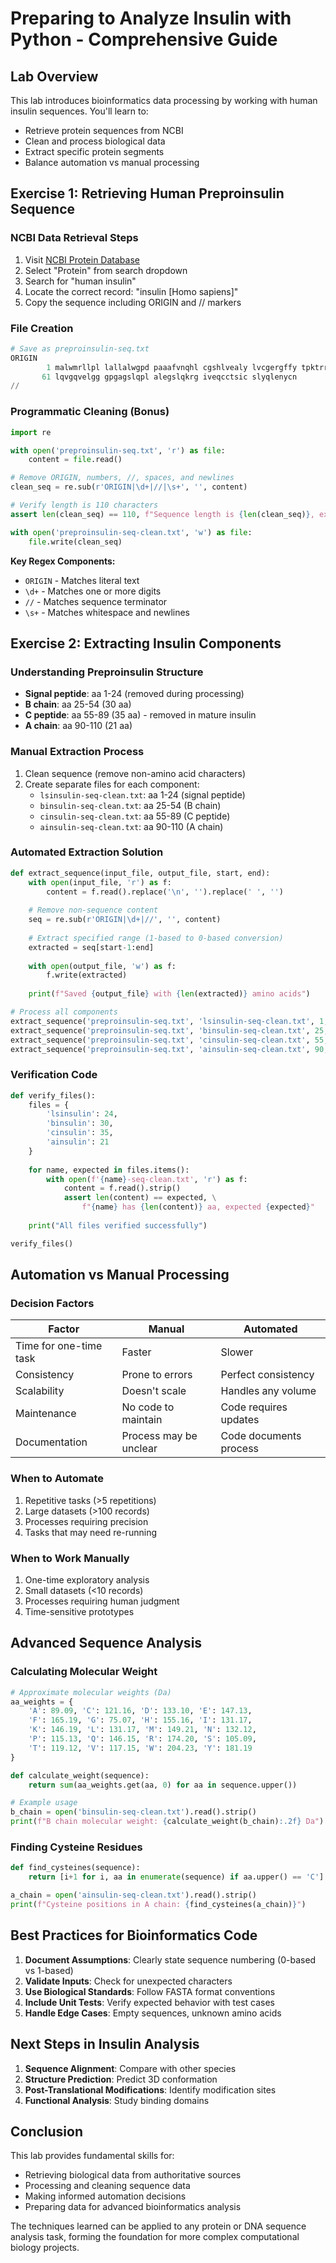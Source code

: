 # Preparing to Analyze Insulin with Python - Comprehensive Guide

## Lab Overview
This lab introduces bioinformatics data processing by working with human insulin sequences. You'll learn to:
- Retrieve protein sequences from NCBI
- Clean and process biological data
- Extract specific protein segments
- Balance automation vs manual processing

## Exercise 1: Retrieving Human Preproinsulin Sequence

### NCBI Data Retrieval Steps
1. Visit [NCBI Protein Database](https://ncbi.nlm.nih.gov)
2. Select "Protein" from search dropdown
3. Search for "human insulin"
4. Locate the correct record: "insulin [Homo sapiens]"
5. Copy the sequence including ORIGIN and // markers

### File Creation
```python
# Save as preproinsulin-seq.txt
ORIGIN      
        1 malwmrllpl lallalwgpd paaafvnqhl cgshlvealy lvcgergffy tpktrreaed
       61 lqvgqvelgg gpgagslqpl alegslqkrg iveqcctsic slyqlenycn
//
```

### Programmatic Cleaning (Bonus)
```python
import re

with open('preproinsulin-seq.txt', 'r') as file:
    content = file.read()

# Remove ORIGIN, numbers, //, spaces, and newlines
clean_seq = re.sub(r'ORIGIN|\d+|//|\s+', '', content)

# Verify length is 110 characters
assert len(clean_seq) == 110, f"Sequence length is {len(clean_seq)}, expected 110"

with open('preproinsulin-seq-clean.txt', 'w') as file:
    file.write(clean_seq)
```

**Key Regex Components:**
- `ORIGIN` - Matches literal text
- `\d+` - Matches one or more digits
- `//` - Matches sequence terminator
- `\s+` - Matches whitespace and newlines

## Exercise 2: Extracting Insulin Components

### Understanding Preproinsulin Structure
- **Signal peptide**: aa 1-24 (removed during processing)
- **B chain**: aa 25-54 (30 aa)
- **C peptide**: aa 55-89 (35 aa) - removed in mature insulin
- **A chain**: aa 90-110 (21 aa)

### Manual Extraction Process
1. Clean sequence (remove non-amino acid characters)
2. Create separate files for each component:
   - `lsinsulin-seq-clean.txt`: aa 1-24 (signal peptide)
   - `binsulin-seq-clean.txt`: aa 25-54 (B chain)
   - `cinsulin-seq-clean.txt`: aa 55-89 (C peptide)
   - `ainsulin-seq-clean.txt`: aa 90-110 (A chain)

### Automated Extraction Solution
```python
def extract_sequence(input_file, output_file, start, end):
    with open(input_file, 'r') as f:
        content = f.read().replace('\n', '').replace(' ', '')
    
    # Remove non-sequence content
    seq = re.sub(r'ORIGIN|\d+|//', '', content)
    
    # Extract specified range (1-based to 0-based conversion)
    extracted = seq[start-1:end]
    
    with open(output_file, 'w') as f:
        f.write(extracted)
    
    print(f"Saved {output_file} with {len(extracted)} amino acids")

# Process all components
extract_sequence('preproinsulin-seq.txt', 'lsinsulin-seq-clean.txt', 1, 24)
extract_sequence('preproinsulin-seq.txt', 'binsulin-seq-clean.txt', 25, 54)
extract_sequence('preproinsulin-seq.txt', 'cinsulin-seq-clean.txt', 55, 89)
extract_sequence('preproinsulin-seq.txt', 'ainsulin-seq-clean.txt', 90, 110)
```

### Verification Code
```python
def verify_files():
    files = {
        'lsinsulin': 24,
        'binsulin': 30,
        'cinsulin': 35,
        'ainsulin': 21
    }
    
    for name, expected in files.items():
        with open(f'{name}-seq-clean.txt', 'r') as f:
            content = f.read().strip()
            assert len(content) == expected, \
                f"{name} has {len(content)} aa, expected {expected}"
    
    print("All files verified successfully")

verify_files()
```

## Automation vs Manual Processing

### Decision Factors
| Factor | Manual | Automated |
|--------|--------|-----------|
| Time for one-time task | Faster | Slower |
| Consistency | Prone to errors | Perfect consistency |
| Scalability | Doesn't scale | Handles any volume |
| Maintenance | No code to maintain | Code requires updates |
| Documentation | Process may be unclear | Code documents process |

### When to Automate
1. Repetitive tasks (>5 repetitions)
2. Large datasets (>100 records)
3. Processes requiring precision
4. Tasks that may need re-running

### When to Work Manually
1. One-time exploratory analysis
2. Small datasets (<10 records)
3. Processes requiring human judgment
4. Time-sensitive prototypes

## Advanced Sequence Analysis

### Calculating Molecular Weight
```python
# Approximate molecular weights (Da)
aa_weights = {
    'A': 89.09, 'C': 121.16, 'D': 133.10, 'E': 147.13,
    'F': 165.19, 'G': 75.07, 'H': 155.16, 'I': 131.17,
    'K': 146.19, 'L': 131.17, 'M': 149.21, 'N': 132.12,
    'P': 115.13, 'Q': 146.15, 'R': 174.20, 'S': 105.09,
    'T': 119.12, 'V': 117.15, 'W': 204.23, 'Y': 181.19
}

def calculate_weight(sequence):
    return sum(aa_weights.get(aa, 0) for aa in sequence.upper())

# Example usage
b_chain = open('binsulin-seq-clean.txt').read().strip()
print(f"B chain molecular weight: {calculate_weight(b_chain):.2f} Da")
```

### Finding Cysteine Residues
```python
def find_cysteines(sequence):
    return [i+1 for i, aa in enumerate(sequence) if aa.upper() == 'C']

a_chain = open('ainsulin-seq-clean.txt').read().strip()
print(f"Cysteine positions in A chain: {find_cysteines(a_chain)}")
```

## Best Practices for Bioinformatics Code

1. **Document Assumptions**: Clearly state sequence numbering (0-based vs 1-based)
2. **Validate Inputs**: Check for unexpected characters
3. **Use Biological Standards**: Follow FASTA format conventions
4. **Include Unit Tests**: Verify expected behavior with test cases
5. **Handle Edge Cases**: Empty sequences, unknown amino acids

## Next Steps in Insulin Analysis

1. **Sequence Alignment**: Compare with other species
2. **Structure Prediction**: Predict 3D conformation
3. **Post-Translational Modifications**: Identify modification sites
4. **Functional Analysis**: Study binding domains

## Conclusion

This lab provides fundamental skills for:
- Retrieving biological data from authoritative sources
- Processing and cleaning sequence data
- Making informed automation decisions
- Preparing data for advanced bioinformatics analysis

The techniques learned can be applied to any protein or DNA sequence analysis task, forming the foundation for more complex computational biology projects.